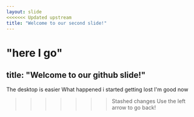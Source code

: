 ```yaml
---
layout: slide
<<<<<<< Updated upstream
title: "Welcome to our second slide!"
---
```

"here I go" 
=======
title: "Welcome to our github slide!"
---
The desktop is easier 
What happened i started getting lost 
I'm good now 
>>>>>>> Stashed changes
Use the left arrow to go back!
